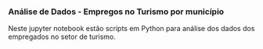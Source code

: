 ### Análise de Dados - Empregos no Turismo por município

Neste jupyter notebook estão scripts em Python para análise dos dados dos empregados no setor de turismo.